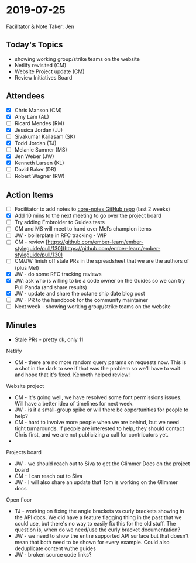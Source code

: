 # 2019-07-25

Facilitator & Note Taker: Jen

## Today's Topics

- showing working group/strike teams on the website
- Netlify revisited (CM)
- Website Project update (CM)
- Review Initiatives Board

## Attendees

- [x]  Chris Manson (CM)
- [x]  Amy Lam (AL)
- [ ]  Ricard Mendes (RM)
- [x]  Jessica Jordan (JJ)
- [ ]  Sivakumar Kailasam (SK)
- [x]  Todd Jordan (TJ)
- [ ]  Melanie Sumner (MS)
- [x]  Jen Weber (JW)
- [x]  Kenneth Larsen (KL)
- [ ]  David Baker (DB)
- [ ]  Robert Wagner (RW)

## Action Items

- [ ]  Facilitator to add notes to [core-notes GitHub repo](https://github.com/emberjs/core-notes/) (last 2 weeks)
- [x]  Add 10 mins to the next meeting to go over the project board
- [ ]  Try adding Embroider to Guides tests
- [ ]  CM and MS will meet to hand over Mel’s champion items
- [ ]  JW - boilerplate in RFC tracking - WIP
- [ ]  CM - review [https://github.com/ember-learn/ember-styleguide/pull/130](https://github.com/ember-learn/ember-styleguide/pull/130)
- [ ]  CM/JW finish off stale PRs in the spreadsheet that we are the authors of (plus Mel)
- [x]  JW - do some RFC tracking reviews
- [x]  JW: ask who is willing to be a code owner on the Guides so we can try Pull Panda (and share results)
- [x]  JW - update and share the octane ship date blog post
- [ ]  JW - PR to the handbook for the community maintainer
- [ ]  Next week - showing working group/strike teams on the website

## Minutes

- Stale PRs - pretty ok, only 11

Netlify

- CM - there are no more random query params on requests now. This is a shot in the dark to see if that was the problem so we'll have to wait and hope that it's fixed. Kenneth helped review!

Website project

- CM - it's going well, we have resolved some font permissions issues. Will have a better idea of timelines for next week.
- JW - is it a small-group spike or will there be opportunities for people to help?
- CM - hard to involve more people when we are behind, but we need tight turnarounds. If people are interested to help, they should contact Chris first, and we are not publicizing a call for contributors yet.
- 

Projects board

- JW - we should reach out to Siva to get the Glimmer Docs on the project board
- CM - I can reach out to Siva
- JW - I will also share an update that Tom is working on the Glimmer docs

Open floor

- TJ - working on fixing the angle brackets vs curly brackets showing in the API docs. We did have a feature flagging thing in the past that we could use, but there's no way to easily fix this for the old stuff. The question is, when do we need/use the curly bracket documentation?
- JW - we need to show the entire supported API surface but that doesn't mean that both need to be shown for every example. Could also deduplicate content w/the guides
- JW - broken source code links?